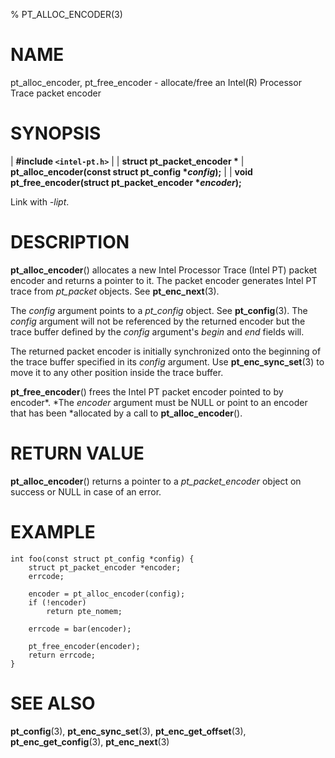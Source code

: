 % PT_ALLOC_ENCODER(3)

<!---
 ! Copyright (c) 2015-2018, Intel Corporation
 !
 ! Redistribution and use in source and binary forms, with or without
 ! modification, are permitted provided that the following conditions are met:
 !
 !  * Redistributions of source code must retain the above copyright notice,
 !    this list of conditions and the following disclaimer.
 !  * Redistributions in binary form must reproduce the above copyright notice,
 !    this list of conditions and the following disclaimer in the documentation
 !    and/or other materials provided with the distribution.
 !  * Neither the name of Intel Corporation nor the names of its contributors
 !    may be used to endorse or promote products derived from this software
 !    without specific prior written permission.
 !
 ! THIS SOFTWARE IS PROVIDED BY THE COPYRIGHT HOLDERS AND CONTRIBUTORS "AS IS"
 ! AND ANY EXPRESS OR IMPLIED WARRANTIES, INCLUDING, BUT NOT LIMITED TO, THE
 ! IMPLIED WARRANTIES OF MERCHANTABILITY AND FITNESS FOR A PARTICULAR PURPOSE
 ! ARE DISCLAIMED. IN NO EVENT SHALL THE COPYRIGHT OWNER OR CONTRIBUTORS BE
 ! LIABLE FOR ANY DIRECT, INDIRECT, INCIDENTAL, SPECIAL, EXEMPLARY, OR
 ! CONSEQUENTIAL DAMAGES (INCLUDING, BUT NOT LIMITED TO, PROCUREMENT OF
 ! SUBSTITUTE GOODS OR SERVICES; LOSS OF USE, DATA, OR PROFITS; OR BUSINESS
 ! INTERRUPTION) HOWEVER CAUSED AND ON ANY THEORY OF LIABILITY, WHETHER IN
 ! CONTRACT, STRICT LIABILITY, OR TORT (INCLUDING NEGLIGENCE OR OTHERWISE)
 ! ARISING IN ANY WAY OUT OF THE USE OF THIS SOFTWARE, EVEN IF ADVISED OF THE
 ! POSSIBILITY OF SUCH DAMAGE.
 !-->

# NAME

pt_alloc_encoder, pt_free_encoder - allocate/free an Intel(R) Processor Trace
packet encoder


# SYNOPSIS

| **\#include `<intel-pt.h>`**
|
| **struct pt_packet_encoder \***
| **pt_alloc_encoder(const struct pt_config \**config*);**
|
| **void pt_free_encoder(struct pt_packet_encoder \**encoder*);**

Link with *-lipt*.


# DESCRIPTION

**pt_alloc_encoder**() allocates a new Intel Processor Trace (Intel PT) packet
encoder and returns a pointer to it.  The packet encoder generates Intel PT
trace from *pt_packet* objects.  See **pt_enc_next**(3).

The *config* argument points to a *pt_config* object.  See **pt_config**(3).
The *config* argument will not be referenced by the returned encoder but the
trace buffer defined by the *config* argument's *begin* and *end* fields will.

The returned packet encoder is initially synchronized onto the beginning of the
trace buffer specified in its *config* argument.  Use **pt_enc_sync_set**(3) to
move it to any other position inside the trace buffer.

**pt_free_encoder**() frees the Intel PT packet encoder pointed to by encoder*.
*The *encoder* argument must be NULL or point to an encoder that has been
*allocated by a call to **pt_alloc_encoder**().


# RETURN VALUE

**pt_alloc_encoder**() returns a pointer to a *pt_packet_encoder* object on
success or NULL in case of an error.


# EXAMPLE

~~~{.c}
int foo(const struct pt_config *config) {
	struct pt_packet_encoder *encoder;
	errcode;

	encoder = pt_alloc_encoder(config);
	if (!encoder)
		return pte_nomem;

	errcode = bar(encoder);

	pt_free_encoder(encoder);
	return errcode;
}
~~~


# SEE ALSO

**pt_config**(3), **pt_enc_sync_set**(3), **pt_enc_get_offset**(3),
**pt_enc_get_config**(3), **pt_enc_next**(3)
